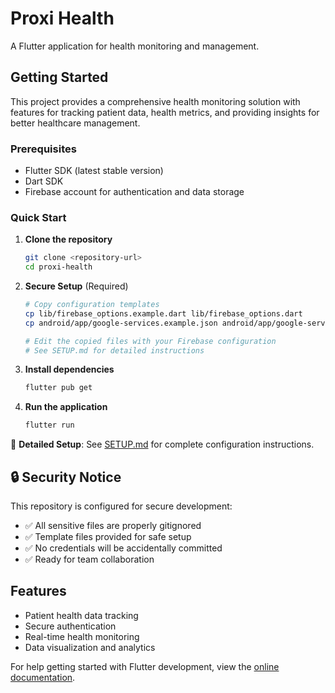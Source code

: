 # Proxi Health

A Flutter application for health monitoring and management.

## Getting Started

This project provides a comprehensive health monitoring solution with features for tracking patient data, health metrics, and providing insights for better healthcare management.

### Prerequisites

- Flutter SDK (latest stable version)
- Dart SDK
- Firebase account for authentication and data storage

### Quick Start

1. **Clone the repository**
   ```bash
   git clone <repository-url>
   cd proxi-health
   ```

2. **Secure Setup** (Required)
   ```bash
   # Copy configuration templates
   cp lib/firebase_options.example.dart lib/firebase_options.dart
   cp android/app/google-services.example.json android/app/google-services.json
   
   # Edit the copied files with your Firebase configuration
   # See SETUP.md for detailed instructions
   ```

3. **Install dependencies**
   ```bash
   flutter pub get
   ```

4. **Run the application**
   ```bash
   flutter run
   ```

📖 **Detailed Setup**: See [SETUP.md](SETUP.md) for complete configuration instructions.

## 🔒 Security Notice

This repository is configured for secure development:
- ✅ All sensitive files are properly gitignored
- ✅ Template files provided for safe setup
- ✅ No credentials will be accidentally committed
- ✅ Ready for team collaboration

## Features

- Patient health data tracking
- Secure authentication
- Real-time health monitoring
- Data visualization and analytics

For help getting started with Flutter development, view the
[online documentation](https://docs.flutter.dev/).
